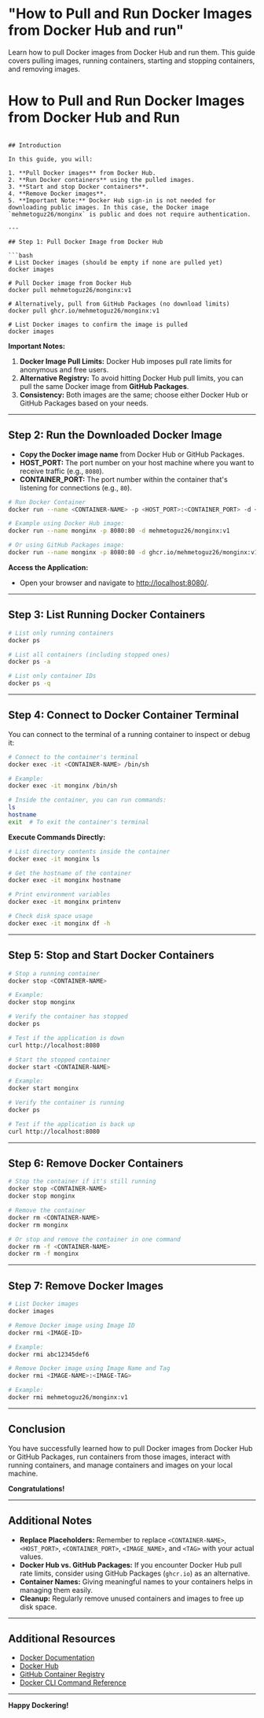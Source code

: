 
 # "How to Pull and Run Docker Images from Docker Hub and run"
 Learn how to pull Docker images from Docker Hub and run them. This guide covers pulling images, running containers, starting and stopping containers, and removing images.


# How to Pull and Run Docker Images from Docker Hub and Run

```

## Introduction

In this guide, you will:

1. **Pull Docker images** from Docker Hub.
2. **Run Docker containers** using the pulled images.
3. **Start and stop Docker containers**.
4. **Remove Docker images**.
5. **Important Note:** Docker Hub sign-in is not needed for downloading public images. In this case, the Docker image `mehmetoguz26/monginx` is public and does not require authentication.

---

## Step 1: Pull Docker Image from Docker Hub

```bash
# List Docker images (should be empty if none are pulled yet)
docker images

# Pull Docker image from Docker Hub
docker pull mehmetoguz26/monginx:v1

# Alternatively, pull from GitHub Packages (no download limits)
docker pull ghcr.io/mehmetoguz26/monginx:v1

# List Docker images to confirm the image is pulled
docker images
```

**Important Notes:**

1. **Docker Image Pull Limits:** Docker Hub imposes pull rate limits for anonymous and free users.
2. **Alternative Registry:** To avoid hitting Docker Hub pull limits, you can pull the same Docker image from **GitHub Packages**.
3. **Consistency:** Both images are the same; choose either Docker Hub or GitHub Packages based on your needs.

---

## Step 2: Run the Downloaded Docker Image

- **Copy the Docker image name** from Docker Hub or GitHub Packages.
- **HOST_PORT:** The port number on your host machine where you want to receive traffic (e.g., `8080`).
- **CONTAINER_PORT:** The port number within the container that's listening for connections (e.g., `80`).

```bash
# Run Docker Container
docker run --name <CONTAINER-NAME> -p <HOST_PORT>:<CONTAINER_PORT> -d <IMAGE_NAME>:<TAG>

# Example using Docker Hub image:
docker run --name monginx -p 8080:80 -d mehmetoguz26/monginx:v1

# Or using GitHub Packages image:
docker run --name monginx -p 8080:80 -d ghcr.io/mehmetoguz26/monginx:v1
```

**Access the Application:**

- Open your browser and navigate to [http://localhost:8080/](http://localhost:8080/).

---

## Step 3: List Running Docker Containers

```bash
# List only running containers
docker ps

# List all containers (including stopped ones)
docker ps -a

# List only container IDs
docker ps -q
```

---

## Step 4: Connect to Docker Container Terminal

You can connect to the terminal of a running container to inspect or debug it:

```bash
# Connect to the container's terminal
docker exec -it <CONTAINER-NAME> /bin/sh

# Example:
docker exec -it monginx /bin/sh

# Inside the container, you can run commands:
ls
hostname
exit  # To exit the container's terminal
```

**Execute Commands Directly:**

```bash
# List directory contents inside the container
docker exec -it monginx ls

# Get the hostname of the container
docker exec -it monginx hostname

# Print environment variables
docker exec -it monginx printenv

# Check disk space usage
docker exec -it monginx df -h
```

---

## Step 5: Stop and Start Docker Containers

```bash
# Stop a running container
docker stop <CONTAINER-NAME>

# Example:
docker stop monginx

# Verify the container has stopped
docker ps

# Test if the application is down
curl http://localhost:8080

# Start the stopped container
docker start <CONTAINER-NAME>

# Example:
docker start monginx

# Verify the container is running
docker ps

# Test if the application is back up
curl http://localhost:8080
```

---

## Step 6: Remove Docker Containers

```bash
# Stop the container if it's still running
docker stop <CONTAINER-NAME>
docker stop monginx

# Remove the container
docker rm <CONTAINER-NAME>
docker rm monginx

# Or stop and remove the container in one command
docker rm -f <CONTAINER-NAME>
docker rm -f monginx
```

---

## Step 7: Remove Docker Images

```bash
# List Docker images
docker images

# Remove Docker image using Image ID
docker rmi <IMAGE-ID>

# Example:
docker rmi abc12345def6

# Remove Docker image using Image Name and Tag
docker rmi <IMAGE-NAME>:<IMAGE-TAG>

# Example:
docker rmi mehmetoguz26/monginx:v1
```

---

## Conclusion

You have successfully learned how to pull Docker images from Docker Hub or GitHub Packages, run containers from those images, interact with running containers, and manage containers and images on your local machine.

**Congratulations!**

---

## Additional Notes

- **Replace Placeholders:** Remember to replace `<CONTAINER-NAME>`, `<HOST_PORT>`, `<CONTAINER_PORT>`, `<IMAGE_NAME>`, and `<TAG>` with your actual values.
- **Docker Hub vs. GitHub Packages:** If you encounter Docker Hub pull rate limits, consider using GitHub Packages (`ghcr.io`) as an alternative.
- **Container Names:** Giving meaningful names to your containers helps in managing them easily.
- **Cleanup:** Regularly remove unused containers and images to free up disk space.

---

## Additional Resources

- [Docker Documentation](https://docs.docker.com/)
- [Docker Hub](https://hub.docker.com/)
- [GitHub Container Registry](https://docs.github.com/en/packages/working-with-a-github-packages-registry/working-with-the-container-registry)
- [Docker CLI Command Reference](https://docs.docker.com/engine/reference/commandline/docker/)

---


**Happy Dockering!**

